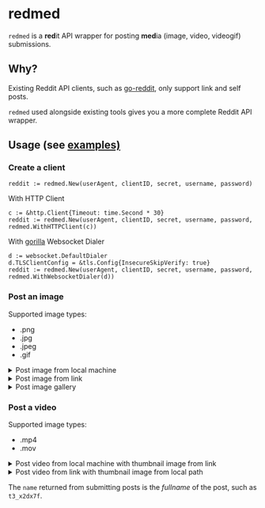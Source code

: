 # redmed

`redmed` is a **red**it API wrapper for posting **med**ia (image, video, videogif) submissions.

## Why?
Existing Reddit API clients, such as [go-reddit](https://github.com/vartanbeno/go-reddit), only support link and self posts. 

`redmed` used alongside existing tools gives you a more complete Reddit API wrapper.

## Usage (see [examples)](https://github.com/atye/redmed/blob/main/examples/main.go)

### Create a client
```
reddit := redmed.New(userAgent, clientID, secret, username, password)
```

With HTTP Client

```
c := &http.Client{Timeout: time.Second * 30}
reddit := redmed.New(userAgent, clientID, secret, username, password, redmed.WithHTTPClient(c))
```

With [gorilla](https://github.com/gorilla/websocket) Websocket Dialer

```
d := websocket.DefaultDialer
d.TLSClientConfig = &tls.Config{InsecureSkipVerify: true}
reddit := redmed.New(userAgent, clientID, secret, username, password, redmed.WithWebsocketDialer(d))
```
### Post an image

Supported image types:

 - .png 
 - .jpg 
 - .jpeg 
 - .gif

<details>
    <summary>Post image from local machine</summary>

```go
req := redmed.PostImageRequest{
    NSWF: false,
    Path: "/path/to/image.jpeg",
    Resubmit: true,
    SendReplies: true,
    Spoiler: false,
    Subreddit: "subreddit",
    Title: "image from local path",
}

name, err := reddit.PostImage(context.Background(), req)
if err != nil {
    fmt.Println(err)
}
```
</details>

<details>
    <summary>Post image from link</summary>

```go
req := redmed.PostImageRequest{
    NSWF: false,
    Path: "https://host.com/image.jpeg",
    Resubmit: true,
    SendReplies: true,
    Spoiler: false,
    Subreddit: "subreddit",
    Title: "image from local path",
}

name, err := reddit.PostImage(context.Background(), req)
if err != nil {
    fmt.Println(err)
}
```
</details>

<details>
    <summary>Post image gallery</summary>

```go
req := redmed.PostGalleryRequest{
    NSWF: false,
	Paths: []string{"/path/to/image.jpeg", "https://host.com/image.jpeg"},
	SendReplies: true,
	Spoiler: false,
	Subreddit: "subreddit",
	Title: "gallery from local path and link",
}

name, err := reddit.PostGallery(context.Background(), req)
if err != nil {
    fmt.Println(err)
}
```
</details>

### Post a video

Supported image types:

 - .mp4
 - .mov
 
<details>
    <summary>Post video from local machine with thumbnail image from link</summary>

```go
req := redmed.PostVideoRequest{
	Kind: "video", // or videogif for silent video
	NSWF: false,
	VideoPath: "/path/to/video.mp4",
	Resubmit: true,
	SendReplies: true,
	Spoiler: false,
	Subreddit: "subreddit",
	Title: "video from local path",
	ThumbnailPath: "https://host.com/image.jpeg",
}

name, err := reddit.PostVideo(context.Background(), req)
if err != nil {
    fmt.Println(err)
}
```
</details>

<details>
    <summary>Post video from link with thumbnail image from local path</summary>

```go
req := redmed.PostVideoRequest{
	Kind: "video", // or videogif for silent video
	NSWF: false,
	VideoPath: "https://host.com/video.mp4",
	Resubmit: true,
	SendReplies: true,
	Spoiler: false,
	Subreddit: "subreddit",
	Title: "video from link",
	ThumbnailPath: "/path/to/image.jpeg",
}

name, err := reddit.PostVideo(context.Background(), req)
if err != nil {
    fmt.Println(err)
}
```
</details>

The `name` returned from submitting posts is the *fullname* of the post, such as `t3_x2dx7f`. 